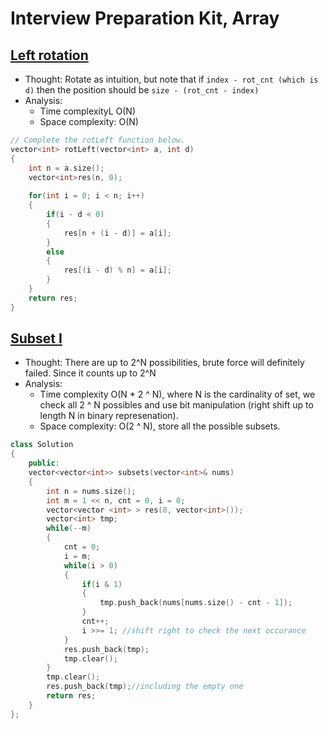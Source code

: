 # Interview Preparation Kit, Array

## [Left rotation](https://www.hackerrank.com/challenges/ctci-array-left-rotation/problem?h_l=interview&playlist_slugs%5B%5D=interview-preparation-kit&playlist_slugs%5B%5D=arrays)

* Thought: Rotate as intuition, but note that if `index - rot_cnt (which is d)` then the position should be `size - (rot_cnt - index)`
* Analysis: 
    * Time complexityL O(N)
    * Space complexity: O(N)
```cpp
// Complete the rotLeft function below.
vector<int> rotLeft(vector<int> a, int d) 
{
    int n = a.size();
    vector<int>res(n, 0);
    
    for(int i = 0; i < n; i++)
    {
        if(i - d < 0)
        {
            res[n + (i - d)] = a[i];
        }
        else
        {
            res[(i - d) % n] = a[i];
        }
    }
    return res;
}
```

## [Subset I](https://leetcode.com/problems/subsets/)

* Thought: There are up to 2^N possibilities, brute force will definitely failed. Since it counts up to 2^N
* Analysis: 
    * Time complexity O(N * 2 ^ N), where N is the cardinality of set, we check all 2 ^ N possibles and use bit manipulation (right shift up to length N in binary represenation). 
    * Space complexity: O(2 ^ N), store all the possible subsets.

```cpp
class Solution 
{
    public:
    vector<vector<int>> subsets(vector<int>& nums) 
    {
        int n = nums.size();
        int m = 1 << n, cnt = 0, i = 0;
        vector<vector <int> > res(0, vector<int>());
        vector<int> tmp;
        while(--m)
        {
            cnt = 0;
            i = m;
            while(i > 0)
            {
                if(i & 1)
                {
                    tmp.push_back(nums[nums.size() - cnt - 1]);
                }
                cnt++;
                i >>= 1; //shift right to check the next occurance
            }
            res.push_back(tmp);
            tmp.clear();
        }
        tmp.clear();
        res.push_back(tmp);//including the empty one
        return res;
    }
};
```